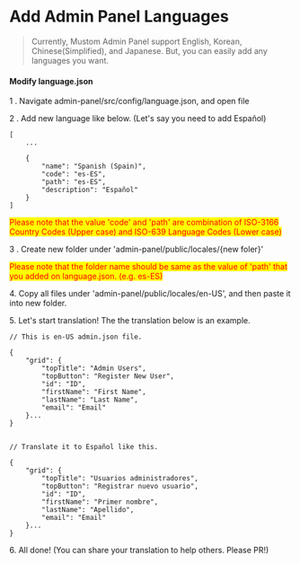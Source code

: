 # Add Admin Panel Languages

> Currently, Mustom Admin Panel support English, Korean, Chinese(Simplified), and Japanese. But, you can easily add any languages you want.

#### Modify language.json

1 . Navigate admin-panel/src/config/language.json, and open file

2 . Add new language like below. (Let's say you need to add Español)

```
[ 
    ...    
    
    {
        "name": "Spanish (Spain)",
        "code": "es-ES",
        "path": "es-ES",
        "description": "Español"
    }
]
```

<mark style="color:red;">Please note that the value 'code' and 'path' are combination of ISO-3166 Country Codes (Upper case) and ISO-639 Language Codes (Lower case)</mark>

3 .  Create new folder under 'admin-panel/public/locales/{new foler}'

<mark style="color:red;">Please note that the folder name should be same as the value of 'path' that you added on language.json. (e.g. es-ES)</mark>

4\. Copy all files under 'admin-panel/public/locales/en-US', and then paste it into new folder.

5\. Let's start translation! The the translation below is an example.

```
// This is en-US admin.json file.

{   
    "grid": {
        "topTitle": "Admin Users",
        "topButton": "Register New User",
        "id": "ID",
        "firstName": "First Name",
        "lastName": "Last Name",
        "email": "Email"
    }...
}


// Translate it to Español like this.

{   
    "grid": {
        "topTitle": "Usuarios administradores",
        "topButton": "Registrar nuevo usuario",
        "id": "ID",
        "firstName": "Primer nombre",
        "lastName": "Apellido",
        "email": "Email"
    }...
}
```

6\. All done! (You can share your translation to help others. Please PR!)
